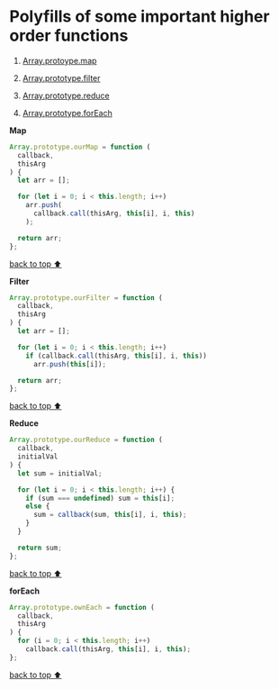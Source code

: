 <a id="top"></a>

# Polyfills of some important higher order functions

1.  [Array.protoype.map](#map)

2.  [Array.prototype.filter](#filter)

3.  [Array.prototype.reduce](#reduce)

4.  [Array.prototype.forEach](#foreach)

**Map**
<a id="map">

```javascript
Array.prototype.ourMap = function (
  callback,
  thisArg
) {
  let arr = [];

  for (let i = 0; i < this.length; i++)
    arr.push(
      callback.call(thisArg, this[i], i, this)
    );

  return arr;
};
```

</a>

[back to top ⬆️](#top)

**Filter**
<a id="filter">

```javascript
Array.prototype.ourFilter = function (
  callback,
  thisArg
) {
  let arr = [];

  for (let i = 0; i < this.length; i++)
    if (callback.call(thisArg, this[i], i, this))
      arr.push(this[i]);

  return arr;
};
```

</a>

[back to top ⬆️](#top)

**Reduce**
<a id="reduce">

```javascript
Array.prototype.ourReduce = function (
  callback,
  initialVal
) {
  let sum = initialVal;

  for (let i = 0; i < this.length; i++) {
    if (sum === undefined) sum = this[i];
    else {
      sum = callback(sum, this[i], i, this);
    }
  }

  return sum;
};
```

</a>

[back to top ⬆️](#top)

**forEach**
<a id="foreach">

```javascript
Array.prototype.ownEach = function (
  callback,
  thisArg
) {
  for (i = 0; i < this.length; i++)
    callback.call(thisArg, this[i], i, this);
};
```

</a>

[back to top ⬆️](#top)
